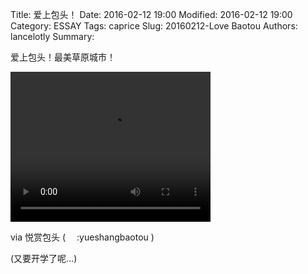Title: 爱上包头！
Date: 2016-02-12 19:00
Modified: 2016-02-12 19:00
Category: ESSAY
Tags: caprice
Slug: 20160212-Love Baotou
Authors: lancelotly
Summary:

爱上包头！最美草原城市！

<video width="320" height="240" controls>
  <source src="https://gitlab.com/lancelotly/blog_resources/-/raw/9d497e6f81668a4a2a43feb61724abda372d3a6c/videos/asbt.mp4" type="video/mp4" oncontextmenu="return false;">
</video>

via 悦赏包头 ( <img src="https://ws4.sinaimg.cn/large/006m3ysvgw1f7soozjm2ij301s01s743.jpg" width="14" oncontextmenu="return false;">:yueshangbaotou )



(又要开学了呢…)